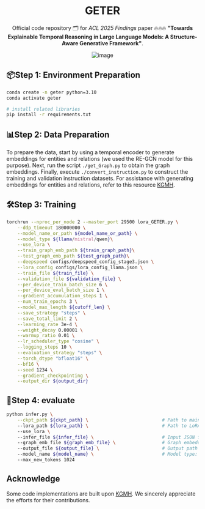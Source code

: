 <div align="center">

# GETER

Official code repository 🗂️ for *ACL 2025 Findings* paper 🔥🔥🔥 
**"Towards Explainable Temporal Reasoning in Large Language Models: A Structure-Aware Generative Framework"**.

![image](https://github.com/user-attachments/assets/087a9702-cb87-491f-be16-c7284b09a055)

</div>

## 📦Step 1: Environment Preparation
```sh
conda create -n geter python=3.10
conda activate geter

# install related libraries
pip install -r requirements.txt

```
## 📊Step 2: Data Preparation
To prepare the data, start by using a temporal encoder to generate embeddings for entities and relations (we used the RE-GCN model for this purpose). Next, run the script `./get_Graph.py` to obtain the graph embeddings. Finally, execute `./convert_instruction.py` to construct the training and validation instruction datasets. For assistance with generating embeddings for entities and relations, refer to this resource [KGMH](https://github.com/LiaoMengqi/KGMH).


## 🛠️Step 3: Training 
```sh
torchrun --nproc_per_node 2 --master_port 29500 lora_GETER.py \
    --ddp_timeout 180000000 \
    --model_name_or_path ${model_name_or_path} \
    --model_type ${llama/mistral/qwen}\
    --use_lora \
    --train_graph_emb_path ${train_graph_path}\
    --test_graph_emb_path ${test_graph_path}\
    --deepspeed configs/deepspeed_config_stage3.json \
    --lora_config configs/lora_config_llama.json \
    --train_file ${train_file} \
    --validation_file ${validation_file} \
    --per_device_train_batch_size 6 \
    --per_device_eval_batch_size 1 \
    --gradient_accumulation_steps 1 \
    --num_train_epochs 3 \
    --model_max_length ${cutoff_len} \
    --save_strategy "steps" \
    --save_total_limit 2 \
    --learning_rate 3e-4 \
    --weight_decay 0.00001 \
    --warmup_ratio 0.01 \
    --lr_scheduler_type "cosine" \
    --logging_steps 10 \
    --evaluation_strategy "steps" \
    --torch_dtype "bfloat16" \
    --bf16 \
    --seed 1234 \
    --gradient_checkpointing \
    --output_dir ${output_dir}
```
## 🚀Step 4: evaluate 

```sh
python infer.py \
    --ckpt_path ${ckpt_path} \                           # Path to main model weights
    --lora_path ${lora_path} \                           # Path to LoRA fine-tuned weights
    --use_lora \                                         
    --infer_file ${infer_file} \                         # Input JSON file for inference 
    --graph_emb_file ${graph_emb_file} \                 # Graph embedding file in .pt format 
    --output_file ${output_file} \                       # Output path for inference results 
    --model_name ${model_name} \                         # Model type: mistral, llama, or qwen
    --max_new_tokens 1024                              
```
## Acknowledge
Some code implementations are built upon [KGMH](https://github.com/LiaoMengqi/KGMH). We sincerely appreciate the efforts for their contributions.

<!-- ## 📜 Citation

Please cite our paper if you use our code:

```
@article{jiang2025towards,
  title={Towards Explainable Temporal Reasoning in Large Language Models: A Structure-Aware Generative Framework},
  author={Jiang, Zihao and Liu, Ben and Peng, Miao and Xu, Wenjie and Xiao, Yao and Shan, Zhenyan and Peng, Min},
  journal={arXiv preprint arXiv:2505.15245},
  year={2025}
}
``` -->

